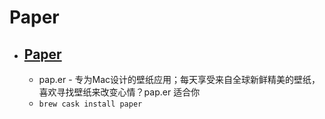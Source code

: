 # Paper
- [Paper](https://paper.meiyuan.in/)
  - 
  - pap.er - 专为Mac设计的壁纸应用；每天享受来自全球新鲜精美的壁纸，喜欢寻找壁纸来改变心情？pap.er 适合你
  - `brew cask install paper`
